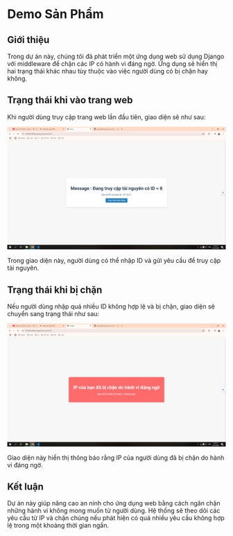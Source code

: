 # Demo Sản Phẩm

## Giới thiệu

Trong dự án này, chúng tôi đã phát triển một ứng dụng web sử dụng Django với middleware để chặn các IP có hành vi đáng ngờ. Ứng dụng sẽ hiển thị hai trạng thái khác nhau tùy thuộc vào việc người dùng có bị chặn hay không.

## Trạng thái khi vào trang web

Khi người dùng truy cập trang web lần đầu tiên, giao diện sẽ như sau:

![Trạng thái lúc đầu](access_demo/trangthailucdau.PNG)

Trong giao diện này, người dùng có thể nhập ID và gửi yêu cầu để truy cập tài nguyên.

## Trạng thái khi bị chặn

Nếu người dùng nhập quá nhiều ID không hợp lệ và bị chặn, giao diện sẽ chuyển sang trạng thái như sau:

![Trạng thái bị chặn](access_demo/dabichan.PNG)

Giao diện này hiển thị thông báo rằng IP của người dùng đã bị chặn do hành vi đáng ngờ.

## Kết luận

Dự án này giúp nâng cao an ninh cho ứng dụng web bằng cách ngăn chặn những hành vi không mong muốn từ người dùng. Hệ thống sẽ theo dõi các yêu cầu từ IP và chặn chúng nếu phát hiện có quá nhiều yêu cầu không hợp lệ trong một khoảng thời gian ngắn.
